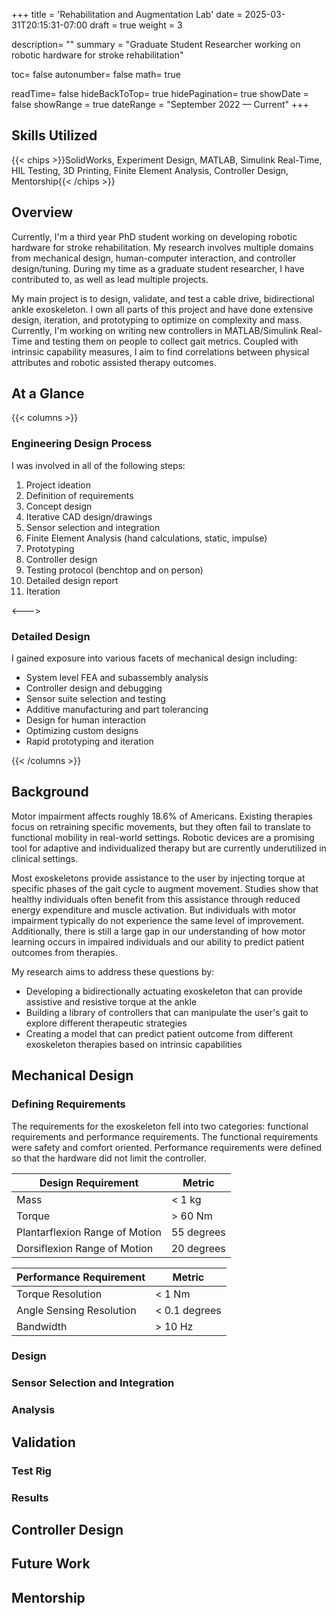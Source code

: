 +++
title = 'Rehabilitation and Augmentation Lab'
date = 2025-03-31T20:15:31-07:00
draft = true
weight = 3

description= ""
summary = "Graduate Student Researcher working on robotic hardware for stroke rehabilitation"

toc= false
autonumber= false
math= true

readTime= false
hideBackToTop= true
hidePagination= true
showDate = false
showRange = true
dateRange = "September 2022 — Current"
+++

## Skills Utilized

{{< chips >}}SolidWorks, Experiment Design, MATLAB, Simulink Real-Time, HIL Testing, 3D Printing, Finite Element Analysis, Controller Design, Mentorship{{< /chips >}}

## Overview
Currently, I'm a third year PhD student working on developing robotic hardware for stroke rehabilitation. My research involves multiple domains from mechanical design, human-computer interaction, and controller design/tuning. During my time as a graduate student researcher, I have contributed to, as well as lead multiple projects.

My main project is to design, validate, and test a cable drive, bidirectional ankle exoskeleton. I own all parts of this project and have done extensive design, iteration, and prototyping to optimize on complexity and mass. Currently, I'm working on writing new controllers in MATLAB/Simulink Real-Time and testing them on people to collect gait metrics. Coupled with intrinsic capability measures, I aim to find correlations between physical attributes and robotic assisted therapy outcomes.
## At a Glance
{{< columns >}}

### Engineering Design Process

I was involved in all of the following steps:

1. Project ideation
1. Definition of requirements
1. Concept design
1. Iterative CAD design/drawings
1. Sensor selection and integration
1. Finite Element Analysis (hand calculations, static, impulse)
1. Prototyping
1. Controller design
1. Testing protocol (benchtop and on person)
1. Detailed design report
1. Iteration

<--->

### Detailed Design
I gained exposure into various facets of mechanical design including:

* System level FEA and subassembly analysis
* Controller design and debugging
* Sensor suite selection and testing
* Additive manufacturing and part tolerancing
* Design for human interaction
* Optimizing custom designs
* Rapid prototyping and iteration

{{< /columns >}}

## Background
Motor impairment affects roughly 18.6% of Americans. Existing therapies focus on retraining specific movements, but they often fail to translate to functional mobility in real-world settings. Robotic devices are a promising tool for adaptive and individualized therapy but are currently underutilized in clinical settings. 

Most exoskeletons provide assistance to the user by injecting torque at specific phases of the gait cycle to augment movement. Studies show that healthy individuals often benefit from this assistance through reduced energy expenditure and muscle activation. But individuals with motor impairment typically do not experience the same level of improvement. Additionally, there is still a large gap in our understanding of how motor learning occurs in impaired individuals and our ability to predict patient outcomes from therapies.

My research aims to address these questions by:

* Developing a bidirectionally actuating exoskeleton that can provide assistive and resistive torque at the ankle
* Building a library of controllers that can manipulate the user's gait to explore different therapeutic strategies
* Creating a model that can predict patient outcome from different exoskeleton therapies based on intrinsic capabilities

## Mechanical Design

### Defining Requirements

The requirements for the exoskeleton fell into two categories: functional requirements and performance requirements. The functional requirements were safety and comfort oriented. Performance requirements were defined so that the hardware did not limit the controller.


| Design Requirement             |              Metric       |
|--------------------------------|---------------------------|
| Mass                           | < 1 kg                    |
| Torque                         | > 60 Nm                   |
| Plantarflexion Range of Motion | 55 degrees                |
| Dorsiflexion Range of Motion   | 20 degrees                |


| Performance Requirement        |         Metric            |
|--------------------------------|---------------------------|
| Torque Resolution              | < 1 Nm                    |
| Angle Sensing Resolution       | < 0.1 degrees             |
| Bandwidth                      | > 10 Hz                   |


### Design

### Sensor Selection and Integration

### Analysis

## Validation

### Test Rig

### Results

## Controller Design

## Future Work

## Mentorship


